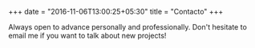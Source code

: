 +++
date = "2016-11-06T13:00:25+05:30"
title = "Contacto"
+++

Always open to advance personally and professionally. Don't hesitate to email me if you want to talk about new projects!